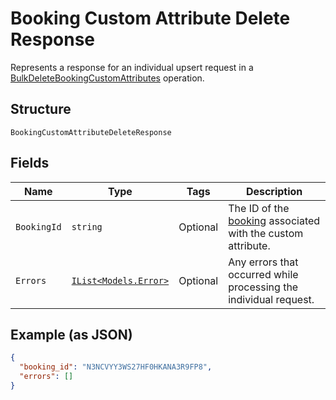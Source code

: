 
# Booking Custom Attribute Delete Response

Represents a response for an individual upsert request in a [BulkDeleteBookingCustomAttributes](../../doc/api/booking-custom-attributes.md#bulk-delete-booking-custom-attributes) operation.

## Structure

`BookingCustomAttributeDeleteResponse`

## Fields

| Name | Type | Tags | Description |
|  --- | --- | --- | --- |
| `BookingId` | `string` | Optional | The ID of the [booking](entity:Booking) associated with the custom attribute. |
| `Errors` | [`IList<Models.Error>`](../../doc/models/error.md) | Optional | Any errors that occurred while processing the individual request. |

## Example (as JSON)

```json
{
  "booking_id": "N3NCVYY3WS27HF0HKANA3R9FP8",
  "errors": []
}
```

